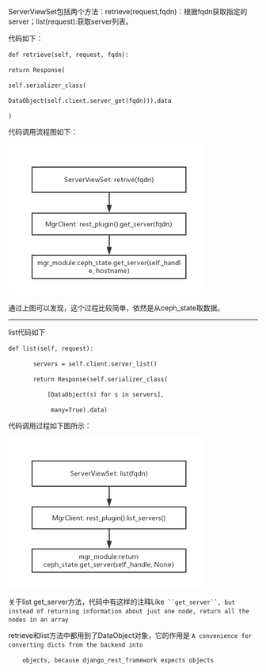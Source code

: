 ServerViewSet包括两个方法：retrieve\(request,fqdn\)：根据fqdn获取指定的server；list\(request\):获取server列表。

代码如下：

`def retrieve(self, request, fqdn):`

`return Response(`

`self.serializer_class(`

`DataObject(self.client.server_get(fqdn))).data`

`)`

代码调用流程图如下：

![](/assets/getServer.png)

通过上图可以发现，这个过程比较简单，依然是从ceph\_state取数据。

---

list代码如下

`def list(self, request):
`

`        servers = self.client.server_list()
`

`        return Response(self.serializer_class(
`

`            [DataObject(s) for s in servers],
`

`            many=True).data)`

代码调用过程如下图所示：

![](/assets/getServers.png)

关于list get\_server方法，代码中有这样的注释Like``` ``get_server``, but instead of returning information
 about just one node, return all the nodes in an array```

retrieve和list方法中都用到了DataObject对象，它的作用是 `A convenience for converting dicts from the backend into
`

`    objects, because django_rest_framework expects objects`

